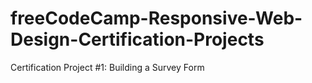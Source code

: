 # freeCodeCamp-Responsive-Web-Design-Certification-Projects

Certification Project #1: Building a Survey Form

